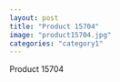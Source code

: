 ```yaml
---
layout: post
title: "Product 15704"
image: "product15704.jpg"
categories: "category1"
---
```

Product 15704
